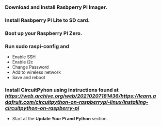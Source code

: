 ### Download and install Rasbperry PI Imager.
### Install Rasbperry PI Lite to SD card.
### Boot up your Raspberry PI Zero.
### Run sudo raspi-config and
- Enable SSH
- Enable i2c
- Change Password
- Add to wireless network
- Save and reboot
### Install CircuitPyhon using instructions found at *https://web.archive.org/web/20210207181436/https://learn.adafruit.com/circuitpython-on-raspberrypi-linux/installing-circuitpython-on-raspberry-pi*
- Start at the **Update Your Pi and Python** section.
